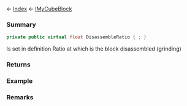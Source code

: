 ← [Index](Api-Index) ← [IMyCubeBlock](VRage.Game.ModAPI.Ingame.IMyCubeBlock)

### Summary

```csharp
private public virtual float DisassembleRatio { ; }
```

Is set in definition Ratio at which is the block disassembled (grinding)

### Returns

### Example

### Remarks

